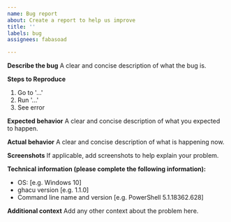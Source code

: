 ```yaml
---
name: Bug report
about: Create a report to help us improve
title: ''
labels: bug
assignees: fabasoad

---
```


**Describe the bug**
A clear and concise description of what the bug is.

**Steps to Reproduce**
1. Go to '...'
2. Run '...'
3. See error

**Expected behavior**
A clear and concise description of what you expected to happen.

**Actual behavior**
A clear and concise description of what is happening now.

**Screenshots**
If applicable, add screenshots to help explain your problem.

**Technical information (please complete the following information):**
 - OS: [e.g. Windows 10]
 - ghacu version [e.g. 1.1.0]
 - Command line name and version [e.g. PowerShell 5.1.18362.628]

**Additional context**
Add any other context about the problem here.
